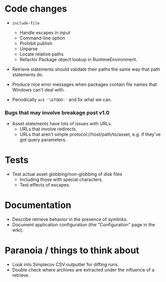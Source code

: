 # Code changes

* `include-file`
  * Handle escapes in input
  * Command-line option
  * Prohibit publish
  * Unparse
  * Locate relative paths
  * Refactor Package object lookup in RuntimeEnvironment.

* Retrieve statements should validate their paths the same way that path statements do.
* Produce nice error messages when packages contain file names that Windows can't deal with.
* Periodically `ack '\bTODO:'` and fix what we can.

### Bugs that may involve breakage post v1.0

* Asset statements have lots of issues with URLs.
    * URLs that involve redirects.
    * URLs that aren't simple protocol://host/path/to/asset, e.g. if they've got query parameters.

# Tests

* Test actual asset globbing/non-globbing of disk files
    * Including those with special characters.
    * Test effects of escapes.

# Documentation

* Describe retrieve behavior in the presence of symlinks.
* Document application configuration (the "Configuration" page in the wiki).

# Paranoia / things to think about

* Look into Simplecov CSV outputter for diffing runs.
* Double check where archives are extracted under the influence of a retrieve.
